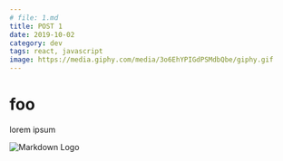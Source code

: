 ```yaml
---
# file: 1.md
title: POST 1
date: 2019-10-02
category: dev
tags: react, javascript
image: https://media.giphy.com/media/3o6EhYPIGdPSMdbQbe/giphy.gif
---
```


# foo

lorem ipsum

![Markdown Logo](https://media.giphy.com/media/3o6EhYPIGdPSMdbQbe/giphy.gif)